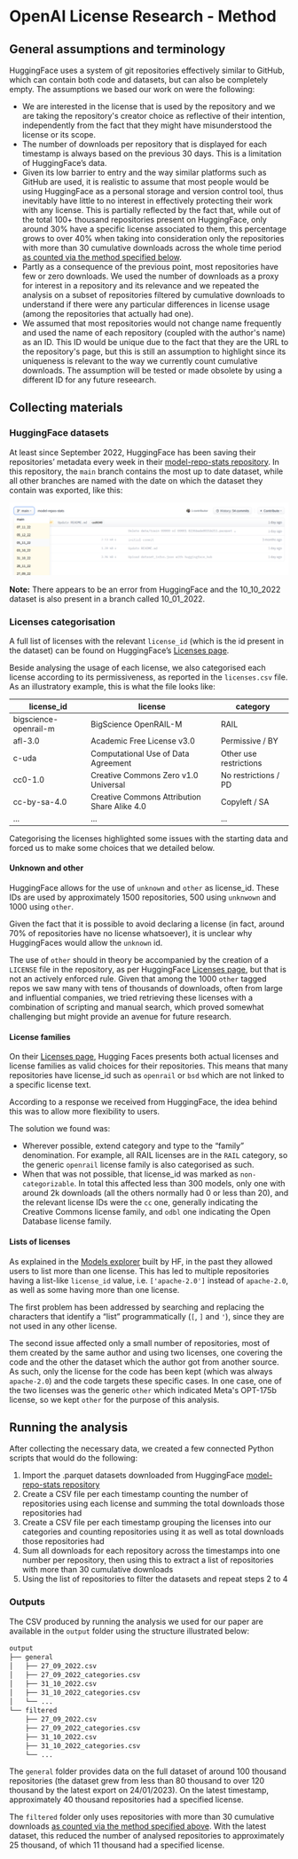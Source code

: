 # OpenAI License Research - Method

## General assumptions and terminology

HuggingFace uses a system of git repositories effectively similar to GitHub, which can contain both code and datasets, but can also be completely empty. The assumptions we based our work on were the following:

- We are interested in the license that is used by the repository and we are taking the repository's creator choice as reflective of their intention, independently from the fact that they might have misunderstood the license or its scope.
- The number of downloads per repository that is displayed for each timestamp is always based on the previous 30 days. This is a limitation of HuggingFace’s data.
- Given its low barrier to entry and the way similar platforms such as GitHub are used, it is realistic to assume that most people would be using HuggingFace as a personal storage and version control tool, thus inevitably have little to no interest in effectively protecting their work with any license. This is partially reflected by the fact that, while out of the total 100+ thousand repositories present on HuggingFace, only around 30% have a specific license associated to them, this percentage grows to over 40% when taking into consideration only the repositories with more than 30 cumulative downloads across the whole time period [as counted via the method specified below](#running-the-analysis).
- Partly as a consequence of the previous point, most repositories have few or zero downloads. We used the number of downloads as a proxy for interest in a repository and its relevance and we repeated the analysis on a subset of repositories filtered by cumulative downloads to understand if there were any particular differences in license usage (among the repositories that actually had one).
- We assumed that most repositories would not change name frequently and used the name of each repository (coupled with the author's name) as an ID. This ID would be unique due to the fact that they are the URL to the repository's page, but this is still an assumption to highlight since its uniqueness is relevant to the way we currently count cumulative downloads. The assumption will be tested or made obsolete by using a different ID for any future reseearch. 

## Collecting materials

### HuggingFace datasets

At least since September 2022, HuggingFace has been saving their repositories’ metadata every week in their [model-repo-stats repository](https://huggingface.co/datasets/open-source-metrics/model-repos-stats). In this repository, the `main` branch contains the most up to date dataset, while all other branches are named with the date on which the dataset they contain was exported, like this:

![HuggingFace repository containing multiple branches](branches.png)

**Note:** There appears to be an error from HuggingFace and the 10_10_2022 dataset is also present in a branch called 10_01_2022.


### Licenses categorisation

A full list of licenses with the relevant `license_id` (which is the id present in the dataset) can be found on HuggingFace’s [Licenses page](https://huggingface.co/docs/hub/repositories-licenses).

Beside analysing the usage of each license, we also categorised each license according to its permissiveness, as reported in the `licenses.csv` file. As an illustratory example, this is what the file looks like:

| license_id            | license                                      | category                |
|-----------------------|----------------------------------------------|-------------------------|
| bigscience-openrail-m | BigScience OpenRAIL-M                        | RAIL                    |
| afl-3.0               | Academic Free License v3.0                   | Permissive / BY         |
| c-uda                 | Computational Use of Data Agreement          | Other use restrictions  |
| cc0-1.0               | Creative Commons Zero v1.0 Universal         | No restrictions / PD    |
| cc-by-sa-4.0          | Creative Commons Attribution Share Alike 4.0 | Copyleft / SA           |
| ...                   | ...                                          | ...                     |

Categorising the licenses highlighted some issues with the starting data and forced us to make some choices that we detailed below.

#### Unknown and other

HuggingFace allows for the use of `unknown` and `other` as license_id. These IDs are used by approximately 1500 repositories, 500 using `unknwown` and 1000 using `other`. 

Given the fact that it is possible to avoid declaring a license (in fact, around 70% of repositories have no license whatsoever), it is unclear why HuggingFaces would allow the `unknown` id. 

The use of `other` should in theory be accompanied by the creation of a `LICENSE` file in the repository, as per HuggingFace [Licenses page](https://huggingface.co/docs/hub/repositories-licenses), but that is not an actively enforced rule. Given that among the 1000 `other` tagged repos we saw many with tens of thousands of downloads, often from large and influential companies, we tried retrieving these licenses with a combination of scripting and manual search, which proved somewhat challenging but might provide an avenue for future research. 

#### License families

On their [Licenses page](https://huggingface.co/docs/hub/repositories-licenses), Hugging Faces presents both actual licenses and license families as valid choices for their repositories. This means that many repositories have license_id such as `openrail` or `bsd` which are not linked to a specific license text. 

According to a response we received from HuggingFace, the idea behind this was to allow more flexibility to users.

The solution we found was:

- Wherever possible, extend category and type to the “family” denomination. For example, all RAIL licenses are in the `RAIL` category, so the generic `openrail` license family is also categorised as such.
- When that was not possible, that license_id was marked as `non-categorizable`. In total this affected less than 300 models, only one with around 2k downloads (all the others normally had 0 or less than 20), and the relevant license IDs were the `cc` one, generally indicating the Creative Commons license family, and `odbl` one indicating the Open Database license family.

#### Lists of licenses
As explained in the [Models explorer](https://huggingface.co/spaces/open-source-metrics/models-explorer) built by HF, in the past they allowed users to list more than one license. This has led to multiple repositories having a list-like `license_id` value, i.e. `['apache-2.0']` instead of `apache-2.0`, as well as some having more than one license. 

The first problem has been addressed by searching and replacing the characters that identify a “list” programmatically (`[`, `]` and `'`), since they are not used in any other license.

The second issue affected only a small number of repositories, most of them created by the same author and using two licenses, one covering the code and the other the dataset which the author got from another source. 
As such, only the license for the code has been kept (which was always `apache-2.0`) and the code targets these specific cases. In one case, one of the two licenses was the generic `other` which indicated Meta's OPT-175b license, so we kept `other` for the purpose of this analysis.

## Running the analysis

After collecting the necessary data, we created a few connected Python scripts that would do the following:

1. Import the .parquet datasets downloaded from HuggingFace [model-repo-stats repository](https://huggingface.co/datasets/open-source-metrics/model-repos-stats)
2. Create a CSV file per each timestamp counting the number of repositories using each license and summing the total downloads those repositories had
3. Create a CSV file per each timestamp grouping the licenses into our categories and counting repositories using it as well as total downloads those repositories had
5. Sum all downloads for each repository across the timestamps into one number per repository, then using this to extract a list of repositories with more than 30 cumulative downloads
6. Using the list of repositories to filter the datasets and repeat steps 2 to 4

### Outputs

The CSV produced by running the analysis we used for our paper are available in the `output` folder using the structure illustrated below:
```
output
├── general
│   ├── 27_09_2022.csv
│   ├── 27_09_2022_categories.csv
│   ├── 31_10_2022.csv
│   ├── 31_10_2022_categories.csv
│   └── ...
└── filtered
    ├── 27_09_2022.csv
    ├── 27_09_2022_categories.csv
    ├── 31_10_2022.csv
    ├── 31_10_2022_categories.csv
    └── ...
```

The `general` folder provides data on the full dataset of around 100 thousand repositories (the dataset grew from less than 80 thousand to over 120 thousand by the latest export on 24/01/2023). On the latest timestamp, approximately 40 thousand repositories had a specified license.

The `filtered` folder only uses repositories with more than 30 cumulative downloads [as counted via the method specified above](#running-the-analysis). With the latest dataset, this reduced the number of analysed repositories to approximately 25 thousand, of which 11 thousand had a specified license. 
